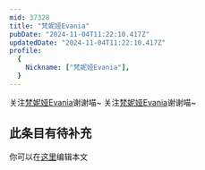 ```yaml
---
mid: 37328
title: "梵妮娅Evania"
pubDate: "2024-11-04T11:22:10.417Z"
updatedDate: "2024-11-04T11:22:10.417Z"
profile:
  {
    Nickname: ["梵妮娅Evania"],
  }
---
```


关注[梵妮娅Evania](https://space.bilibili.com/37328)谢谢喵~ 关注[梵妮娅Evania](https://space.bilibili.com/37328)谢谢喵~

## 此条目有待补充
你可以在[这里](https://github.com/Yuhanawa/VTuber.ICU/edit/master/src/content/v/梵妮娅Evania/index.md)编辑本文
